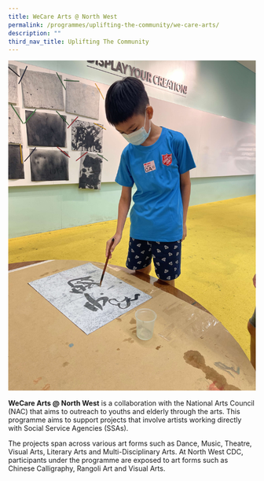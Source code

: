 ```yaml
---
title: WeCare Arts @ North West
permalink: /programmes/uplifting-the-community/we-care-arts/
description: ""
third_nav_title: Uplifting The Community
---
```

![](/images/Programmes/Uplifting%20The%20Community/Image%20(1).jpeg)

**WeCare Arts @ North West** is a collaboration with the National Arts Council (NAC) that aims to outreach to youths and elderly through the arts. This programme aims to support projects that involve artists working directly with Social Service Agencies (SSAs).  
  
The projects span across various art forms such as Dance, Music, Theatre, Visual Arts, Literary Arts and Multi-Disciplinary Arts. At North West CDC, participants under the programme are exposed to art forms such as Chinese Calligraphy, Rangoli Art and Visual Arts.